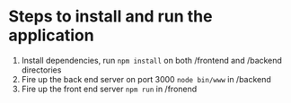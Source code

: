 # Steps to install and run the application

1. Install dependencies, run ```npm install``` on both /frontend and /backend directories
2. Fire up the back end server on port 3000 ```node bin/www``` in /backend
3. Fire up the front end server ```npm run``` in /fronend



